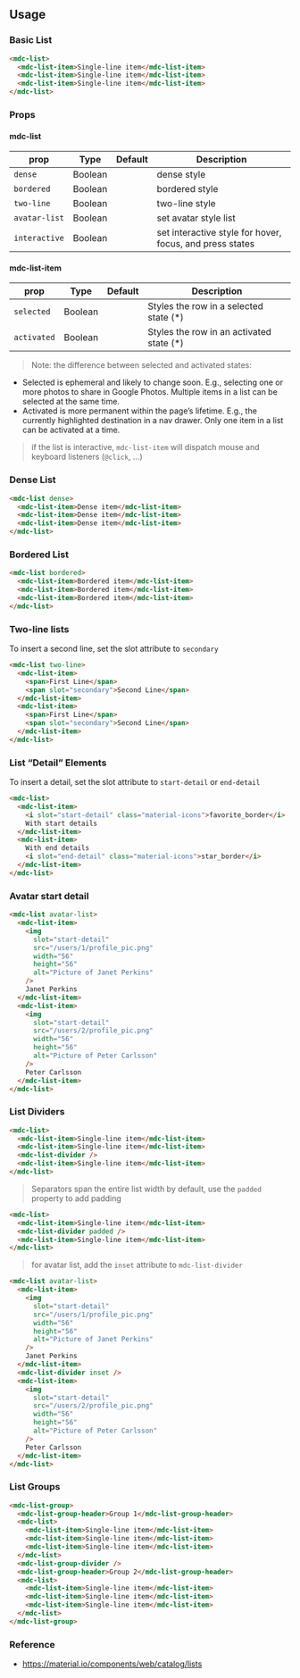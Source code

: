 ## Usage

### Basic List

```html
<mdc-list>
  <mdc-list-item>Single-line item</mdc-list-item>
  <mdc-list-item>Single-line item</mdc-list-item>
  <mdc-list-item>Single-line item</mdc-list-item>
</mdc-list>
```

### Props

#### mdc-list

| prop          | Type    | Default | Description                                              |
| ------------- | ------- | ------- | -------------------------------------------------------- |
| `dense`       | Boolean |         | dense style                                              |
| `bordered`    | Boolean |         | bordered style                                           |
| `two-line`    | Boolean |         | two-line style                                           |
| `avatar-list` | Boolean |         | set avatar style list                                    |
| `interactive` | Boolean |         | set interactive style for hover, focus, and press states |

#### mdc-list-item

| prop        | Type    | Default | Description                               |
| ----------- | ------- | ------- | ----------------------------------------- |
| `selected`  | Boolean |         | Styles the row in a selected state (\*)   |
| `activated` | Boolean |         | Styles the row in an activated state (\*) |

> Note: the difference between selected and activated states:

- Selected is ephemeral and likely to change soon. E.g., selecting one or more photos to share in Google Photos. Multiple items in a list can be selected at the same time.
- Activated is more permanent within the page’s lifetime. E.g., the currently highlighted destination in a nav drawer. Only one item in a list can be activated at a time.

> if the list is interactive, `mdc-list-item` will dispatch mouse and keyboard listeners (`@click`, ...)

### Dense List

```html
<mdc-list dense>
  <mdc-list-item>Dense item</mdc-list-item>
  <mdc-list-item>Dense item</mdc-list-item>
  <mdc-list-item>Dense item</mdc-list-item>
</mdc-list>
```

### Bordered List

```html
<mdc-list bordered>
  <mdc-list-item>Bordered item</mdc-list-item>
  <mdc-list-item>Bordered item</mdc-list-item>
  <mdc-list-item>Bordered item</mdc-list-item>
</mdc-list>
```

### Two-line lists

To insert a second line, set the slot attribute to `secondary`

```html
<mdc-list two-line>
  <mdc-list-item>
    <span>First Line</span>
    <span slot="secondary">Second Line</span>
  </mdc-list-item>
  <mdc-list-item>
    <span>First Line</span>
    <span slot="secondary">Second Line</span>
  </mdc-list-item>
</mdc-list>
```

### List “Detail” Elements

To insert a detail, set the slot attribute to `start-detail` or `end-detail`

```html
<mdc-list>
  <mdc-list-item>
    <i slot="start-detail" class="material-icons">favorite_border</i>
    With start details
  </mdc-list-item>
  <mdc-list-item>
    With end details
    <i slot="end-detail" class="material-icons">star_border</i>
  </mdc-list-item>
</mdc-list>
```

### Avatar start detail

```html
<mdc-list avatar-list>
  <mdc-list-item>
    <img
      slot="start-detail"
      src="/users/1/profile_pic.png"
      width="56"
      height="56"
      alt="Picture of Janet Perkins"
    />
    Janet Perkins
  </mdc-list-item>
  <mdc-list-item>
    <img
      slot="start-detail"
      src="/users/2/profile_pic.png"
      width="56"
      height="56"
      alt="Picture of Peter Carlsson"
    />
    Peter Carlsson
  </mdc-list-item>
</mdc-list>
```

### List Dividers

```html
<mdc-list>
  <mdc-list-item>Single-line item</mdc-list-item>
  <mdc-list-item>Single-line item</mdc-list-item>
  <mdc-list-divider />
  <mdc-list-item>Single-line item</mdc-list-item>
</mdc-list>
```

> Separators span the entire list width by default, use the `padded` property to add padding

```html
<mdc-list>
  <mdc-list-item>Single-line item</mdc-list-item>
  <mdc-list-divider padded />
  <mdc-list-item>Single-line item</mdc-list-item>
</mdc-list>
```

> for avatar list, add the `inset` attribute to `mdc-list-divider`

```html
<mdc-list avatar-list>
  <mdc-list-item>
    <img
      slot="start-detail"
      src="/users/1/profile_pic.png"
      width="56"
      height="56"
      alt="Picture of Janet Perkins"
    />
    Janet Perkins
  </mdc-list-item>
  <mdc-list-divider inset />
  <mdc-list-item>
    <img
      slot="start-detail"
      src="/users/2/profile_pic.png"
      width="56"
      height="56"
      alt="Picture of Peter Carlsson"
    />
    Peter Carlsson
  </mdc-list-item>
</mdc-list>
```

### List Groups

```html
<mdc-list-group>
  <mdc-list-group-header>Group 1</mdc-list-group-header>
  <mdc-list>
    <mdc-list-item>Single-line item</mdc-list-item>
    <mdc-list-item>Single-line item</mdc-list-item>
    <mdc-list-item>Single-line item</mdc-list-item>
  </mdc-list>
  <mdc-list-group-divider />
  <mdc-list-group-header>Group 2</mdc-list-group-header>
  <mdc-list>
    <mdc-list-item>Single-line item</mdc-list-item>
    <mdc-list-item>Single-line item</mdc-list-item>
    <mdc-list-item>Single-line item</mdc-list-item>
  </mdc-list>
</mdc-list-group>
```

### Reference

- <https://material.io/components/web/catalog/lists>
